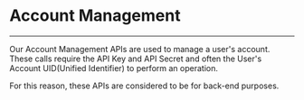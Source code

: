 Account Management
=====

-------

Our Account Management APIs are used to manage a user's account.
These calls require the API Key and API Secret and often the User's Account UID(Unified Identifier) to perform an operation.

For this reason, these APIs are considered to be for back-end purposes.